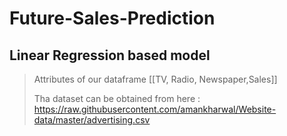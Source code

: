 # Future-Sales-Prediction
## Linear Regression based model
> Attributes of our dataframe [[TV, Radio, Newspaper,Sales]]
> 
> Tha dataset can be obtained from here : https://raw.githubusercontent.com/amankharwal/Website-data/master/advertising.csv
